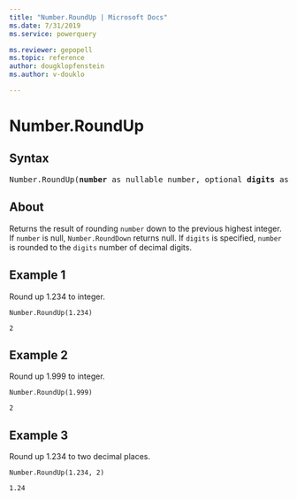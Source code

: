 ```yaml
---
title: "Number.RoundUp | Microsoft Docs"
ms.date: 7/31/2019
ms.service: powerquery

ms.reviewer: gepopell
ms.topic: reference
author: dougklopfenstein
ms.author: v-douklo

---
```

# Number.RoundUp

## Syntax

<pre>
Number.RoundUp(<b>number</b> as nullable number, optional <b>digits</b> as nullable number) as nullable number
</pre>
  
## About  
Returns the result of rounding `number` down to the previous highest integer. If `number` is null, `Number.RoundDown` returns null. If `digits` is specified, `number` is rounded to the `digits` number of decimal digits. 

## Example 1
Round up 1.234 to integer.

```powerquery-m
Number.RoundUp(1.234)
```

`2`

## Example 2
Round up 1.999 to integer.

```powerquery-m
Number.RoundUp(1.999)
```

`2`

## Example 3
Round up 1.234 to two decimal places.

```powerquery-m
Number.RoundUp(1.234, 2)
```

`1.24`
